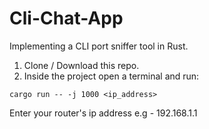 # Cli-Chat-App

Implementing a CLI port sniffer tool in Rust.

1. Clone / Download this repo.
2. Inside the project open a terminal and run:

```
cargo run -- -j 1000 <ip_address>
```
Enter your router's ip address e.g - 192.168.1.1
